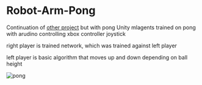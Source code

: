 # Robot-Arm-Pong
Continuation of [other project](https://github.com/elmojesus/robot-arm) but with pong
Unity mlagents trained on pong with arudino controlling xbox controller joystick

right player is trained network, which was trained against left player

left player is basic algorithm that moves up and down depending on ball height

![pong](pong.gif)
